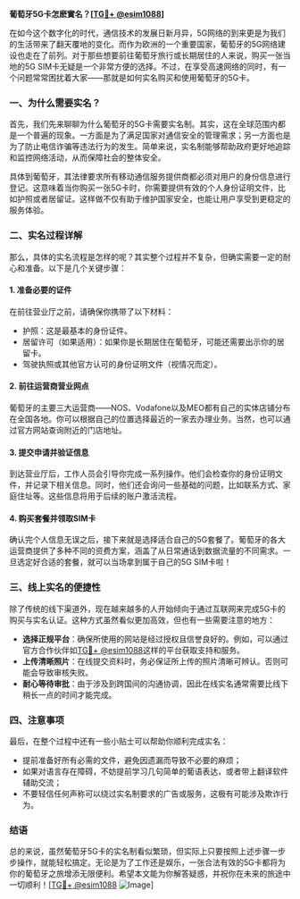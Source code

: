 **葡萄牙5G卡怎麽實名？[[TG💪+ @esim1088](https://t.me/s/esim1088)]**

在如今这个数字化的时代，通信技术的发展日新月异，5G网络的到来更是为我们的生活带来了翻天覆地的变化。而作为欧洲的一个重要国家，葡萄牙的5G网络建设也走在了前列。对于那些想要前往葡萄牙旅行或长期居住的人来说，购买一张当地的5G SIM卡无疑是一个非常方便的选择。不过，在享受高速网络的同时，有一个问题常常困扰着大家——那就是如何实名购买和使用葡萄牙的5G卡。

### 一、为什么需要实名？

首先，我们先来聊聊为什么葡萄牙的5G卡需要实名制。其实，这在全球范围内都是一个普遍的现象。一方面是为了满足国家对通信安全的管理需求；另一方面也是为了防止电信诈骗等违法行为的发生。简单来说，实名制能够帮助政府更好地追踪和监控网络活动，从而保障社会的整体安全。

具体到葡萄牙，其法律要求所有移动通信服务提供商都必须对用户的身份信息进行登记。这意味着当你购买一张5G卡时，你需要提供有效的个人身份证明文件，比如护照或者居留证。这样做不仅有助于维护国家安全，也能让用户享受到更稳定的服务体验。

### 二、实名过程详解

那么，具体的实名流程是怎样的呢？其实整个过程并不复杂，但确实需要一定的耐心和准备。以下是几个关键步骤：

#### 1. 准备必要的证件
在前往营业厅之前，请确保你携带了以下材料：
- 护照：这是最基本的身份证件。
- 居留许可（如果适用）：如果你是长期居住在葡萄牙，可能还需要出示你的居留卡。
- 驾驶执照或其他官方认可的身份证明文件（视情况而定）。

#### 2. 前往运营商营业网点
葡萄牙的主要三大运营商——NOS、Vodafone以及MEO都有自己的实体店铺分布在全国各地。你可以根据自己的位置选择最近的一家去办理业务。当然，也可以通过官方网站查询附近的门店地址。

#### 3. 提交申请并验证信息
到达营业厅后，工作人员会引导你完成一系列操作。他们会检查你的身份证明文件，并记录下相关信息。同时，他们还会询问一些基础的问题，比如联系方式、家庭住址等。这些信息将用于后续的账户激活流程。

#### 4. 购买套餐并领取SIM卡
确认完个人信息无误之后，接下来就是选择适合自己的5G套餐了。葡萄牙的各大运营商提供了多种不同的资费方案，涵盖了从日常通话到数据流量的不同需求。一旦选定好合适的套餐，就可以当场拿到属于自己的5G SIM卡啦！

### 三、线上实名的便捷性

除了传统的线下渠道外，现在越来越多的人开始倾向于通过互联网来完成5G卡的购买与实名认证。这种方式虽然看似更加高效，但也有一些需要注意的地方：

- **选择正规平台**：确保所使用的网站是经过授权且信誉良好的。例如，可以通过官方合作伙伴如[TG💪+ @esim1088](https://t.me/s/esim1088)这样的平台获取支持和服务。
- **上传清晰照片**：在线提交资料时，务必保证所上传的照片清晰可辨认。否则可能会导致审核失败。
- **耐心等待审批**：由于涉及到跨国间的沟通协调，因此在线实名通常需要比线下稍长一点的时间才能完成。

### 四、注意事项

最后，在整个过程中还有一些小贴士可以帮助你顺利完成实名：

- 提前准备好所有必需的文件，避免因遗漏而导致不必要的麻烦；
- 如果对语言存在障碍，不妨提前学习几句简单的葡语表达，或者带上翻译软件辅助交流；
- 不要轻信任何声称可以绕过实名制要求的广告或服务，这极有可能涉及欺诈行为。

### 结语

总的来说，虽然葡萄牙5G卡的实名制看似繁琐，但实际上只要按照上述步骤一步步操作，就能轻松搞定。无论是为了工作还是娱乐，一张合法有效的5G卡都将为你的葡萄牙之旅增添无限便利。希望本文能为你解答疑惑，并祝你在未来的旅途中一切顺利！[[TG💪+ @esim1088](https://t.me/s/esim1088) ![Image](https://i.postimg.cc/4NQfJmqS/Snipaste-2025-05-13-00-14-12.png)]